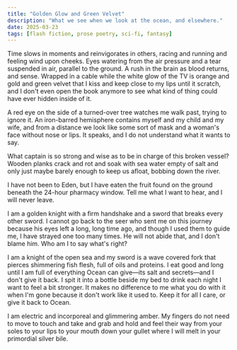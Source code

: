 ```yaml
---
title: "Golden Glow and Green Velvet"
description: "What we see when we look at the ocean, and elsewhere."
date: 2025-03-23
tags: [flash fiction, prose poetry, sci-fi, fantasy]
---
```


Time slows in moments and reinvigorates in others, racing and running and feeling wind upon cheeks. Eyes watering from the air pressure and a tear suspended in air, parallel to the ground. A rush in the brain as blood returns, and sense. Wrapped in a cable while the white glow of the TV is orange and gold and green velvet that I kiss and keep close to my lips until it scratch, and I don't even open the book anymore to see what kind of thing could have ever hidden inside of it.

A red eye on the side of a turned-over tree watches me walk past, trying to ignore it. An iron-barred hemisphere contains myself and my child and my wife, and from a distance we look like some sort of mask and a woman's face without nose or lips. It speaks, and I do not understand what it wants to say.

What captain is so strong and wise as to be in charge of this broken vessel? Wooden planks crack and rot and soak with sea water empty of salt and only just maybe barely enough to keep us afloat, bobbing down the river.

I have not been to Eden, but I have eaten the fruit found on the ground beneath the 24-hour pharmacy window. Tell me what I want to hear, and I will never leave.

I am a golden knight with a firm handshake and a sword that breaks every other sword. I cannot go back to the seer who sent me on this journey because his eyes left a long, long time ago, and though I used them to guide me, I have strayed one too many times. He will not abide that, and I don't blame him. Who am I to say what's right?

I am a knight of the open sea and my sword is a wave covered fork that pierces shimmering fish flesh, full of oils and proteins. I eat good and long until I am full of everything Ocean can give—its salt and secrets—and I don't give it back. I spit it into a bottle beside my bed to drink each night I want to feel a bit stronger. It makes no difference to me what you do with it when I'm gone because it don't work like it used to. Keep it for all I care, or give it back to Ocean.

I am electric and incorporeal and glimmering amber. My fingers do not need to move to touch and take and grab and hold and feel their way from your soles to your lips to your mouth down your gullet where I will melt in your primordial silver bile.
